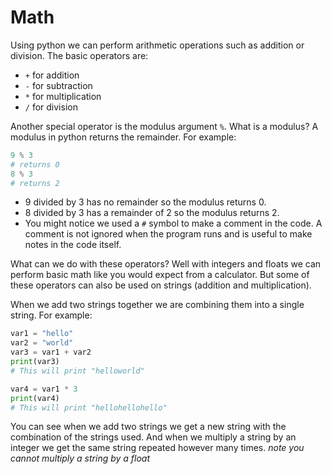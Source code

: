 # Math

Using python we can perform arithmetic operations such as addition or division. The basic operators are:

- `+` for addition
- `-` for subtraction
- `*` for multiplication
- `/` for division

Another special operator is the modulus argument `%`. What is a modulus? A modulus in python returns the remainder. For example:

```python
9 % 3
# returns 0
8 % 3
# returns 2
```

- 9 divided by 3 has no remainder so the modulus returns 0.
- 8 divided by 3 has a remainder of 2 so the modulus returns 2.
- You might notice we used a `#` symbol to make a comment in the code. A comment is not ignored when the program runs and is useful to make notes in the code itself.

What can we do with these operators? Well with integers and floats we can perform basic math like you would expect from a calculator. But some of these operators can also be used on strings (addition and multiplication).

When we add two strings together we are combining them into a single string. For example:

```python
var1 = "hello"
var2 = "world"
var3 = var1 + var2
print(var3)
# This will print "helloworld"

var4 = var1 * 3
print(var4)
# This will print "hellohellohello"
```

You can see when we add two strings we get a new string with the combination of the strings used. And when we multiply a string by an integer we get the same string repeated however many times. *note you cannot multiply a string by a float*

